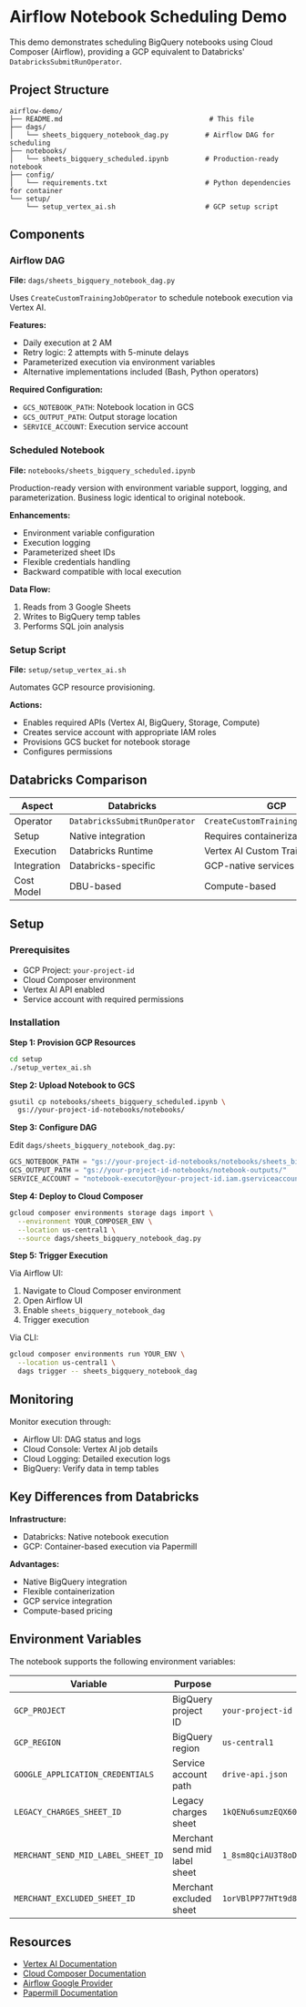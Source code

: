 # Airflow Notebook Scheduling Demo

This demo demonstrates scheduling BigQuery notebooks using Cloud Composer (Airflow), providing a GCP equivalent to Databricks' `DatabricksSubmitRunOperator`.

## Project Structure

```
airflow-demo/
├── README.md                                    # This file
├── dags/
│   └── sheets_bigquery_notebook_dag.py         # Airflow DAG for scheduling
├── notebooks/
│   └── sheets_bigquery_scheduled.ipynb         # Production-ready notebook
├── config/
│   └── requirements.txt                        # Python dependencies for container
└── setup/
    └── setup_vertex_ai.sh                      # GCP setup script
```

## Components

### Airflow DAG

**File:** `dags/sheets_bigquery_notebook_dag.py`

Uses `CreateCustomTrainingJobOperator` to schedule notebook execution via Vertex AI.

**Features:**
- Daily execution at 2 AM
- Retry logic: 2 attempts with 5-minute delays
- Parameterized execution via environment variables
- Alternative implementations included (Bash, Python operators)

**Required Configuration:**
- `GCS_NOTEBOOK_PATH`: Notebook location in GCS
- `GCS_OUTPUT_PATH`: Output storage location
- `SERVICE_ACCOUNT`: Execution service account

### Scheduled Notebook

**File:** `notebooks/sheets_bigquery_scheduled.ipynb`

Production-ready version with environment variable support, logging, and parameterization. Business logic identical to original notebook.

**Enhancements:**
- Environment variable configuration
- Execution logging
- Parameterized sheet IDs
- Flexible credentials handling
- Backward compatible with local execution

**Data Flow:**
1. Reads from 3 Google Sheets
2. Writes to BigQuery temp tables
3. Performs SQL join analysis

### Setup Script

**File:** `setup/setup_vertex_ai.sh`

Automates GCP resource provisioning.

**Actions:**
- Enables required APIs (Vertex AI, BigQuery, Storage, Compute)
- Creates service account with appropriate IAM roles
- Provisions GCS bucket for notebook storage
- Configures permissions

## Databricks Comparison

| Aspect | Databricks | GCP |
|--------|-----------|-----|
| Operator | `DatabricksSubmitRunOperator` | `CreateCustomTrainingJobOperator` |
| Setup | Native integration | Requires containerization |
| Execution | Databricks Runtime | Vertex AI Custom Training |
| Integration | Databricks-specific | GCP-native services |
| Cost Model | DBU-based | Compute-based |

## Setup

### Prerequisites

- GCP Project: `your-project-id`
- Cloud Composer environment
- Vertex AI API enabled
- Service account with required permissions

### Installation

**Step 1: Provision GCP Resources**
```bash
cd setup
./setup_vertex_ai.sh
```

**Step 2: Upload Notebook to GCS**
```bash
gsutil cp notebooks/sheets_bigquery_scheduled.ipynb \
  gs://your-project-id-notebooks/notebooks/
```

**Step 3: Configure DAG**

Edit `dags/sheets_bigquery_notebook_dag.py`:
```python
GCS_NOTEBOOK_PATH = "gs://your-project-id-notebooks/notebooks/sheets_bigquery_scheduled.ipynb"
GCS_OUTPUT_PATH = "gs://your-project-id-notebooks/notebook-outputs/"
SERVICE_ACCOUNT = "notebook-executor@your-project-id.iam.gserviceaccount.com"
```

**Step 4: Deploy to Cloud Composer**
```bash
gcloud composer environments storage dags import \
  --environment YOUR_COMPOSER_ENV \
  --location us-central1 \
  --source dags/sheets_bigquery_notebook_dag.py
```

**Step 5: Trigger Execution**

Via Airflow UI:
1. Navigate to Cloud Composer environment
2. Open Airflow UI
3. Enable `sheets_bigquery_notebook_dag`
4. Trigger execution

Via CLI:
```bash
gcloud composer environments run YOUR_ENV \
  --location us-central1 \
  dags trigger -- sheets_bigquery_notebook_dag
```

## Monitoring

Monitor execution through:
- Airflow UI: DAG status and logs
- Cloud Console: Vertex AI job details
- Cloud Logging: Detailed execution logs
- BigQuery: Verify data in temp tables

## Key Differences from Databricks

**Infrastructure:**
- Databricks: Native notebook execution
- GCP: Container-based execution via Papermill

**Advantages:**
- Native BigQuery integration
- Flexible containerization
- GCP service integration
- Compute-based pricing

## Environment Variables

The notebook supports the following environment variables:

| Variable | Purpose | Default |
|----------|---------|---------|
| `GCP_PROJECT` | BigQuery project ID | `your-project-id` |
| `GCP_REGION` | BigQuery region | `us-central1` |
| `GOOGLE_APPLICATION_CREDENTIALS` | Service account path | `drive-api.json` |
| `LEGACY_CHARGES_SHEET_ID` | Legacy charges sheet | `1kQENu6sumzEQX60fjQtgmXvwPGlUfaNRgW7v_TWFUXo` |
| `MERCHANT_SEND_MID_LABEL_SHEET_ID` | Merchant send mid label sheet | `1_8sm8QciAU3T8oDlNS1Pfj-GQlmlJBrAi1TYdnnMlkw` |
| `MERCHANT_EXCLUDED_SHEET_ID` | Merchant excluded sheet | `1orVBlPP77HTt9d8x-lC1Oo5xrPp0r1FgVUQ-43DYqYc` |

## Resources

- [Vertex AI Documentation](https://cloud.google.com/vertex-ai/docs)
- [Cloud Composer Documentation](https://cloud.google.com/composer/docs)
- [Airflow Google Provider](https://airflow.apache.org/docs/apache-airflow-providers-google/)
- [Papermill Documentation](https://papermill.readthedocs.io/)
